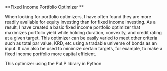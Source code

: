 **Fixed Income Portfolio Optimizer **


When looking for portfolio optimizers, I have often found they are more readily available for equity investing than for fixed income investing. As a result, I have created a basic fixed income portfolio optimizer that maximizes portfolio yield while holding duration, convexity, and credit rating at a given target. This optimizer can be easily varied to meet other criteria such as total par value, KRD, etc using a tradable universe of bonds as an input. It can also be used to minimize certain targets, for example, to make a fixed income portfolio more capital efficient.


This optimizer using the PuLP library in Python
